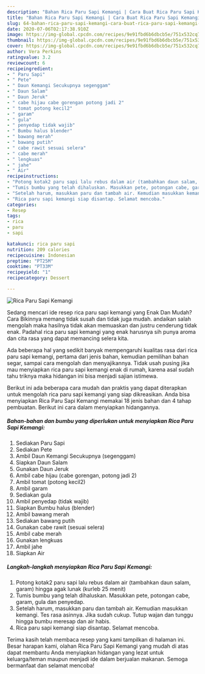 ```yaml
---
description: "Bahan Rica Paru Sapi Kemangi | Cara Buat Rica Paru Sapi Kemangi Yang Menggugah Selera"
title: "Bahan Rica Paru Sapi Kemangi | Cara Buat Rica Paru Sapi Kemangi Yang Menggugah Selera"
slug: 64-bahan-rica-paru-sapi-kemangi-cara-buat-rica-paru-sapi-kemangi-yang-menggugah-selera
date: 2020-07-06T02:17:38.910Z
image: https://img-global.cpcdn.com/recipes/9e91fbd6b6dbcb5e/751x532cq70/rica-paru-sapi-kemangi-foto-resep-utama.jpg
thumbnail: https://img-global.cpcdn.com/recipes/9e91fbd6b6dbcb5e/751x532cq70/rica-paru-sapi-kemangi-foto-resep-utama.jpg
cover: https://img-global.cpcdn.com/recipes/9e91fbd6b6dbcb5e/751x532cq70/rica-paru-sapi-kemangi-foto-resep-utama.jpg
author: Vera Perkins
ratingvalue: 3.2
reviewcount: 6
recipeingredient:
- " Paru Sapi"
- " Pete"
- " Daun Kemangi Secukupnya segenggam"
- " Daun Salam"
- " Daun Jeruk"
- " cabe hijau cabe gorengan potong jadi 2"
- " tomat potong kecil2"
- " garam"
- " gula"
- " penyedap tidak wajib"
- " Bumbu halus blender"
- " bawang merah"
- " bawang putih"
- " cabe rawit sesuai selera"
- " cabe merah"
- " lengkuas"
- " jahe"
- " Air"
recipeinstructions:
- "Potong kotak2 paru sapi lalu rebus dalam air (tambahkan daun salam, garam) hingga agak lunak (kurleb 25 menit)"
- "Tumis bumbu yang telah dihaluskan. Masukkan pete, potongan cabe, garam, gula dan penyedap."
- "Setelah harum, masukkan paru dan tambah air. Kemudian masukkan kemangi. Tes rasa asinnya. Jika sudah cukup. Tutup wajan dan tunggu hingga bumbu meresap dan air habis."
- "Rica paru sapi kemangi siap disantap. Selamat mencoba."
categories:
- Resep
tags:
- rica
- paru
- sapi

katakunci: rica paru sapi 
nutrition: 209 calories
recipecuisine: Indonesian
preptime: "PT25M"
cooktime: "PT33M"
recipeyield: "1"
recipecategory: Dessert

---
```



![Rica Paru Sapi Kemangi](https://img-global.cpcdn.com/recipes/9e91fbd6b6dbcb5e/751x532cq70/rica-paru-sapi-kemangi-foto-resep-utama.jpg)

Sedang mencari ide resep rica paru sapi kemangi yang Enak Dan Mudah? Cara Bikinnya memang tidak susah dan tidak juga mudah. andaikan salah mengolah maka hasilnya tidak akan memuaskan dan justru cenderung tidak enak. Padahal rica paru sapi kemangi yang enak harusnya sih punya aroma dan cita rasa yang dapat memancing selera kita.

Ada beberapa hal yang sedikit banyak mempengaruhi kualitas rasa dari rica paru sapi kemangi, pertama dari jenis bahan, kemudian pemilihan bahan segar, sampai cara mengolah dan menyajikannya. Tidak usah pusing jika mau menyiapkan rica paru sapi kemangi enak di rumah, karena asal sudah tahu triknya maka hidangan ini bisa menjadi sajian istimewa.




Berikut ini ada beberapa cara mudah dan praktis yang dapat diterapkan untuk mengolah rica paru sapi kemangi yang siap dikreasikan. Anda bisa menyiapkan Rica Paru Sapi Kemangi memakai 18 jenis bahan dan 4 tahap pembuatan. Berikut ini cara dalam menyiapkan hidangannya.

<!--inarticleads1-->

##### Bahan-bahan dan bumbu yang diperlukan untuk menyiapkan Rica Paru Sapi Kemangi:

1. Sediakan  Paru Sapi
1. Sediakan  Pete
1. Ambil  Daun Kemangi Secukupnya (segenggam)
1. Siapkan  Daun Salam
1. Gunakan  Daun Jeruk
1. Ambil  cabe hijau (cabe gorengan, potong jadi 2)
1. Ambil  tomat (potong kecil2)
1. Ambil  garam
1. Sediakan  gula
1. Ambil  penyedap (tidak wajib)
1. Siapkan  Bumbu halus (blender)
1. Ambil  bawang merah
1. Sediakan  bawang putih
1. Gunakan  cabe rawit (sesuai selera)
1. Ambil  cabe merah
1. Gunakan  lengkuas
1. Ambil  jahe
1. Siapkan  Air




<!--inarticleads2-->

##### Langkah-langkah menyiapkan Rica Paru Sapi Kemangi:

1. Potong kotak2 paru sapi lalu rebus dalam air (tambahkan daun salam, garam) hingga agak lunak (kurleb 25 menit)
1. Tumis bumbu yang telah dihaluskan. Masukkan pete, potongan cabe, garam, gula dan penyedap.
1. Setelah harum, masukkan paru dan tambah air. Kemudian masukkan kemangi. Tes rasa asinnya. Jika sudah cukup. Tutup wajan dan tunggu hingga bumbu meresap dan air habis.
1. Rica paru sapi kemangi siap disantap. Selamat mencoba.




Terima kasih telah membaca resep yang kami tampilkan di halaman ini. Besar harapan kami, olahan Rica Paru Sapi Kemangi yang mudah di atas dapat membantu Anda menyiapkan hidangan yang lezat untuk keluarga/teman maupun menjadi ide dalam berjualan makanan. Semoga bermanfaat dan selamat mencoba!

